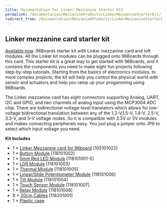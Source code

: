 ```yaml
---
title: Documentation for Linker Mezzanine Starter Kit
permalink: /documentation/MezzanineProducts/LinkerMezzanineStarterKit/
redirect_from: /documentation/MezzanineProducts/LinkerMezzanineStarterKit/README.md/
---
```

## Linker mezzanine card starter kit

[Available now](https://www.arrow.com/en/products/96boards-starter-kit/linksprite-technologies-inc). 96Boards starter kit with Linker mezzanine card and loft modules. All the Linker kit modules can be plugged onto 96Boards through this card. This starter kit is a great way to get started with 96Boards, and it contains the components you need to make eight fun projects following step-by-step tutorials. Starting from the basics of electronics modules, to more complex projects, the kit will help you control the physical world with sensor and actuators and help you ramp up your progamming using 96Boards.

The Linker mezzanine card has eight connectors supporting Analog, UART, I2C and GPIO, and two channels of analog input using the MCP3004 ADC chip. There are bidirectional voltage-level translators which allows for low-voltage bidirectional translation between any of the 1.2-V,1.5-V, 1.8-V, 2.5-V, 3.3-V, and 5-V voltage nodes. So it is compatible with 3.3V or 5V modules and makes connecting peripherals easy. You just plug a jumper onto JP9 to select which input voltage you need.

**Kit Includes**

- 1 × [Linker Mezzanine card for 96board](http://linksprite.com/wiki/index.php5?title=Linker_Mezzanine_card_for_96board) [105101022]
- 1 × [Button Module](http://linksprite.com/wiki/index.php5?title=Button_Module) [118101002]
- 1 × [5mm Red LED Module](http://linksprite.com/wiki/index.php5?title=5mm_Red_LED_Module) [118101001-5]
- 1 × [LDR Module](http://linksprite.com/wiki/index.php5?title=LDR_Module) [118101003]
- 1 × [Thermal Module](http://linksprite.com/wiki/index.php5?title=Thermal_Module) [118101005]
- 1 × [Linear/Slide Potentiometer Module](http://linksprite.com/wiki/index.php5?title=Linear/Slide_Potentiometer_Module) [118101006]
- 1 × [Tilt Module](http://linksprite.com/wiki/index.php5?title=Tilt_Module) [118101004]
- 1 × [Touch Sensor Module](http://linksprite.com/wiki/index.php5?title=Touch_Sensor_Module) [118101007]
- 1 × [Relay Module](http://linksprite.com/wiki/index.php5?title=Relay_Module) [118101008]
- 8 × [20cm Cables](http://linksprite.com/wiki/index.php5?title=20cm_Cables) [118201001]
- 1 × [Plastic case]()
